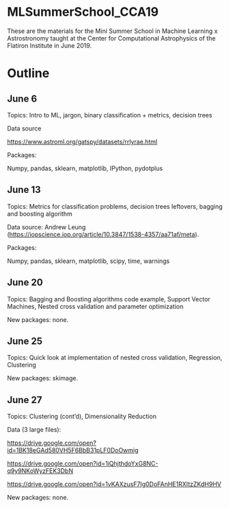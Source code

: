 # MLSummerSchool_CCA19
These are the materials for the Mini Summer School in Machine Learning x Astrostronomy taught at the Center for Computational Astrophysics of the Flatiron Institute in June 2019.

# Outline


## June 6

Topics: Intro to ML, jargon, binary classification + metrics, decision trees

Data source

https://www.astroml.org/gatspy/datasets/rrlyrae.html

Packages:

Numpy, pandas, sklearn, matplotlib, IPython, pydotplus


## June 13

Topics: Metrics for classification problems, decision trees leftovers, bagging and boosting algorithm

Data source: Andrew Leung (https://iopscience.iop.org/article/10.3847/1538-4357/aa71af/meta).

Packages:

Numpy, pandas, sklearn, matplotlib, scipy, time, warnings


## June 20

Topics: Bagging and Boosting algorithms code example, Support Vector Machines, Nested cross validation and parameter optimization

New packages: none.


## June 25

Topics: Quick look at implementation of nested cross validation, Regression, Clustering 

New packages: skimage. 


## June 27

Topics: Clustering (cont’d), Dimensionality Reduction

Data (3 large files):

https://drive.google.com/open?id=1BK18eGAd580VH5F6BbB31pLF0DoOwmig

https://drive.google.com/open?id=1iQhjthdoYxG8NC-q9y9NKoWyzFEK3DbN

https://drive.google.com/open?id=1vKAXzusF7Ig0DoFAnHE1RXItzZKdH9HV

New packages: none.

